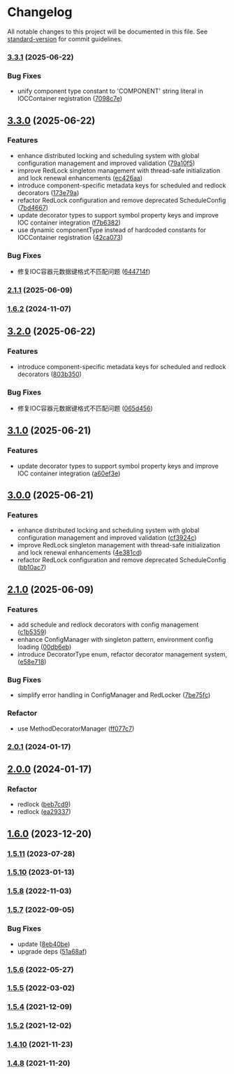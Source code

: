 # Changelog

All notable changes to this project will be documented in this file. See [standard-version](https://github.com/conventional-changelog/standard-version) for commit guidelines.

### [3.3.1](https://github.com/thinkkoa/koatty_schedule/compare/v3.3.0...v3.3.1) (2025-06-22)


### Bug Fixes

* unify component type constant to 'COMPONENT' string literal in IOCContainer registration ([7098c7e](https://github.com/thinkkoa/koatty_schedule/commit/7098c7e2c326a6461b6b8b5c84d07a3ced75de5f))

## [3.3.0](https://github.com/thinkkoa/koatty_schedule/compare/v3.2.0...v3.3.0) (2025-06-22)


### Features

* enhance distributed locking and scheduling system with global configuration management and improved validation ([79a10f5](https://github.com/thinkkoa/koatty_schedule/commit/79a10f5a1ac66958aa44d3ea9151a65826748724))
* improve RedLock singleton management with thread-safe initialization and lock renewal enhancements ([ec426aa](https://github.com/thinkkoa/koatty_schedule/commit/ec426aae3cd0d824661b1b94ae8043bf66ace606))
* introduce component-specific metadata keys for scheduled and redlock decorators ([173e79a](https://github.com/thinkkoa/koatty_schedule/commit/173e79ac916c13b20c93d2efac7e69009cc5cf32))
* refactor RedLock configuration and remove deprecated ScheduleConfig ([7bd4667](https://github.com/thinkkoa/koatty_schedule/commit/7bd4667242c6fd07cfd58a4322d93f4c4548100a))
* update decorator types to support symbol property keys and improve IOC container integration ([f7b6382](https://github.com/thinkkoa/koatty_schedule/commit/f7b6382e855914176c130b10a769b03cc74c0f23))
* use dynamic componentType instead of hardcoded constants for IOCContainer registration ([42ca073](https://github.com/thinkkoa/koatty_schedule/commit/42ca07353a8082b1af9e49d43914497d41cddd27))


### Bug Fixes

* 修复IOC容器元数据键格式不匹配问题 ([644714f](https://github.com/thinkkoa/koatty_schedule/commit/644714f20497196fb705e551880a9ef527257cb7))

### [2.1.1](https://github.com/thinkkoa/koatty_schedule/compare/v2.1.0...v2.1.1) (2025-06-09)

### [1.6.2](https://github.com/thinkkoa/koatty_schedule/compare/v2.0.1...v1.6.2) (2024-11-07)

## [3.2.0](https://github.com/thinkkoa/koatty_schedule/compare/v3.1.0...v3.2.0) (2025-06-22)


### Features

* introduce component-specific metadata keys for scheduled and redlock decorators ([803b350](https://github.com/thinkkoa/koatty_schedule/commit/803b3503489c02ab138b3f9f14cb520dd6c7fec4))


### Bug Fixes

* 修复IOC容器元数据键格式不匹配问题 ([065d456](https://github.com/thinkkoa/koatty_schedule/commit/065d456fc65004e25eb19838da96bf0a52cb2af1))

## [3.1.0](https://github.com/thinkkoa/koatty_schedule/compare/v3.0.0...v3.1.0) (2025-06-21)


### Features

* update decorator types to support symbol property keys and improve IOC container integration ([a60ef3e](https://github.com/thinkkoa/koatty_schedule/commit/a60ef3e361b245f97ba0d6ee51d42efd437a1252))

## [3.0.0](https://github.com/thinkkoa/koatty_schedule/compare/v2.1.0...v3.0.0) (2025-06-21)


### Features

* enhance distributed locking and scheduling system with global configuration management and improved validation ([cf3924c](https://github.com/thinkkoa/koatty_schedule/commit/cf3924cf6bccf951f070c68e33483ae935828382))
* improve RedLock singleton management with thread-safe initialization and lock renewal enhancements ([4e381cd](https://github.com/thinkkoa/koatty_schedule/commit/4e381cd8eec6aa366a6db813918f213f07b02921))
* refactor RedLock configuration and remove deprecated ScheduleConfig ([bb10ac7](https://github.com/thinkkoa/koatty_schedule/commit/bb10ac7dab67d32ca75a43db92c587a662bc1b9f))

## [2.1.0](https://github.com/thinkkoa/koatty_schedule/compare/v2.0.1...v2.1.0) (2025-06-09)


### Features

* add schedule and redlock decorators with config management ([c1b5359](https://github.com/thinkkoa/koatty_schedule/commit/c1b535940df2b8a3403bf024137519246945870e))
* enhance ConfigManager with singleton pattern, environment config loading ([00db6eb](https://github.com/thinkkoa/koatty_schedule/commit/00db6eb97bdae226aaf433b23c770704b33d05e8))
* introduce DecoratorType enum, refactor decorator management system, ([e58e718](https://github.com/thinkkoa/koatty_schedule/commit/e58e718975e663820778352bedb6421e6852ba9f))


### Bug Fixes

* simplify error handling in ConfigManager and RedLocker ([7be75fc](https://github.com/thinkkoa/koatty_schedule/commit/7be75fc7f4160094b57ca64905df4c81f77adb51))


### Refactor

* use MethodDecoratorManager ([ff077c7](https://github.com/thinkkoa/koatty_schedule/commit/ff077c7211bb6cf258c6885e1d7dcbdacde90ef1))

### [2.0.1](https://github.com/thinkkoa/koatty_schedule/compare/v2.0.0...v2.0.1) (2024-01-17)

## [2.0.0](https://github.com/thinkkoa/koatty_schedule/compare/v1.6.0...v2.0.0) (2024-01-17)


### Refactor

* redlock ([beb7cd9](https://github.com/thinkkoa/koatty_schedule/commit/beb7cd90878319cb1c480f4ad11b2632c184872b))
* redlock ([ea29337](https://github.com/thinkkoa/koatty_schedule/commit/ea29337052aee081322918914876a95923d314ae))

## [1.6.0](https://github.com/thinkkoa/koatty_schedule/compare/v1.5.11...v1.6.0) (2023-12-20)

### [1.5.11](https://github.com/thinkkoa/koatty_schedule/compare/v1.5.10...v1.5.11) (2023-07-28)

### [1.5.10](https://github.com/thinkkoa/koatty_schedule/compare/v1.5.8...v1.5.10) (2023-01-13)

### [1.5.8](https://github.com/thinkkoa/koatty_schedule/compare/v1.5.7...v1.5.8) (2022-11-03)

### [1.5.7](https://github.com/thinkkoa/koatty_schedule/compare/v1.5.6...v1.5.7) (2022-09-05)


### Bug Fixes

* update ([8eb40be](https://github.com/thinkkoa/koatty_schedule/commit/8eb40be4f0778d218a2a8b9a9370ffbe26c9e884))
* upgrade deps ([51a68af](https://github.com/thinkkoa/koatty_schedule/commit/51a68af12437a08e3a5468b27b57ae597f66695d))

### [1.5.6](https://github.com/thinkkoa/koatty_schedule/compare/v1.5.5...v1.5.6) (2022-05-27)

### [1.5.5](https://github.com/thinkkoa/koatty_schedule/compare/v1.5.4...v1.5.5) (2022-03-02)

### [1.5.4](https://github.com/thinkkoa/koatty_schedule/compare/v1.5.2...v1.5.4) (2021-12-09)

### [1.5.2](https://github.com/thinkkoa/koatty_schedule/compare/v1.4.10...v1.5.2) (2021-12-02)

### [1.4.10](https://github.com/thinkkoa/koatty_schedule/compare/v1.4.8...v1.4.10) (2021-11-23)

### [1.4.8](https://github.com/thinkkoa/koatty_schedule/compare/v1.4.6...v1.4.8) (2021-11-20)
